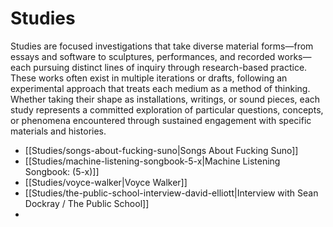 # Studies

Studies are focused investigations that take diverse material forms—from essays and software to sculptures, performances, and recorded works—each pursuing distinct lines of inquiry through research-based practice. These works often exist in multiple iterations or drafts, following an experimental approach that treats each medium as a method of thinking. Whether taking their shape as installations, writings, or sound pieces, each study represents a committed exploration of particular questions, concepts, or phenomena encountered through sustained engagement with specific materials and histories.

- [[Studies/songs-about-fucking-suno|Songs About Fucking Suno]]
- [[Studies/machine-listening-songbook-5-x|Machine Listening Songbook: (5-x)]]
- [[Studies/voyce-walker|Voyce Walker]]
- [[Studies/the-public-school-interview-david-elliott|Interview with Sean Dockray / The Public School]]
- 